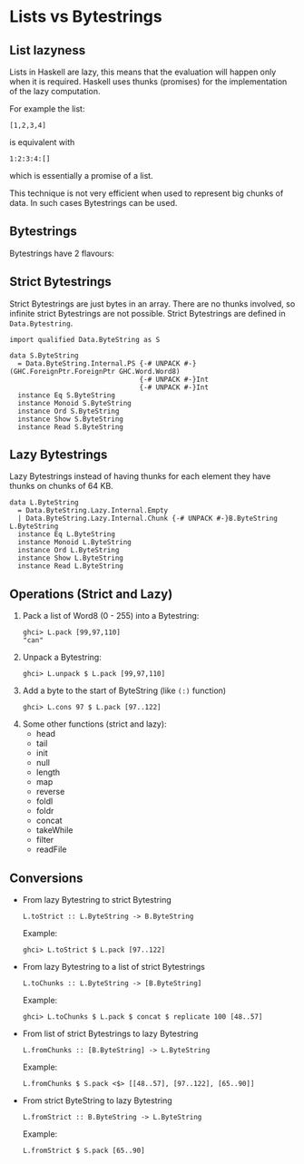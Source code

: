 # Lists vs Bytestrings

## List lazyness
Lists in Haskell are lazy, this means that the evaluation will happen only when it is required. Haskell uses thunks (promises) for the implementation of the lazy computation.

For example the list:
```
[1,2,3,4]
```
is equivalent with
```
1:2:3:4:[]
```
which is essentially a promise of a list.

This technique is not very efficient when used to represent big chunks of data. In such cases Bytestrings can be used.

## Bytestrings
Bytestrings have 2 flavours:

## Strict Bytestrings
Strict Bytestrings are just bytes in an array. There are no thunks involved, so infinite strict Bytestrings are not possible.
Strict Bytestrings are defined in ```Data.Bytestring```.

```
import qualified Data.ByteString as S

data S.ByteString
  = Data.ByteString.Internal.PS {-# UNPACK #-}(GHC.ForeignPtr.ForeignPtr GHC.Word.Word8)
                                {-# UNPACK #-}Int
                                {-# UNPACK #-}Int
  instance Eq S.ByteString
  instance Monoid S.ByteString
  instance Ord S.ByteString
  instance Show S.ByteString
  instance Read S.ByteString
```

## Lazy Bytestrings
Lazy Bytestrings instead of having thunks for each element they have thunks on chunks of 64 KB.

```
data L.ByteString
  = Data.ByteString.Lazy.Internal.Empty
  | Data.ByteString.Lazy.Internal.Chunk {-# UNPACK #-}B.ByteString L.ByteString
  instance Eq L.ByteString
  instance Monoid L.ByteString
  instance Ord L.ByteString
  instance Show L.ByteString
  instance Read L.ByteString
```

## Operations (Strict and Lazy)
1. Pack a list of Word8 (0 - 255) into a Bytestring:
    ```
    ghci> L.pack [99,97,110]
    "can"
    ```
1. Unpack a Bytestring:
    ```
    ghci> L.unpack $ L.pack [99,97,110]
    ```
1. Add a byte to the start of ByteString (like ```(:)``` function)
    ```
    ghci> L.cons 97 $ L.pack [97..122]
    ```
1. Some other functions (strict and lazy):
    * head
    * tail
    * init
    * null
    * length
    * map
    * reverse
    * foldl
    * foldr
    * concat
    * takeWhile
    * filter
    * readFile

## Conversions
* From lazy Bytestring to strict Bytestring
    ```
    L.toStrict :: L.ByteString -> B.ByteString
    ```
    Example:
    ```
    ghci> L.toStrict $ L.pack [97..122]
    ```
* From lazy Bytestring to a list of strict Bytestrings
    ```
    L.toChunks :: L.ByteString -> [B.ByteString]
    ```
    Example:
    ```
    ghci> L.toChunks $ L.pack $ concat $ replicate 100 [48..57]
    ```
* From list of strict Bytestrings to lazy Bytestring
    ```
    L.fromChunks :: [B.ByteString] -> L.ByteString
    ```
    Example:
    ```
    L.fromChunks $ S.pack <$> [[48..57], [97..122], [65..90]]
    ```
* From strict ByteString to lazy Bytestring
    ```
    L.fromStrict :: B.ByteString -> L.ByteString
    ```
    Example:
    ```
    L.fromStrict $ S.pack [65..90]
    ```
